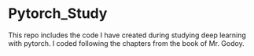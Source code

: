 # Pytorch_Study

This repo includes the code I have created during studying deep learning with pytorch. I coded following the chapters from the book of Mr. Godoy.
